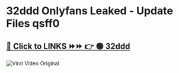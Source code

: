 
 # 32ddd Onlyfans Leaked - Update Files qsff0

## <h2><a href="https://clipsfans.com/32ddd&ref=git">🔗 Click to LINKS ⏩⏩ 👉 🟢 32ddd </a></h2>

<a href="https://clipsfans.com/32ddd&ref=git" rel="nofollow" data-target="animated-image.originalLink"><img src="https://i.ibb.co.com/xMMVF88/686577567.gif" alt="Viral Video Original" style="max-width: 100%; display: inline-block;" data-target="animated-image.originalImage"></a>

